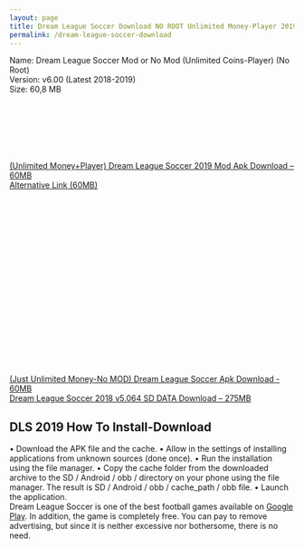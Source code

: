 ```yaml
---
layout: page
title: Dream League Soccer Download NO ROOT Unlimited Money-Player 2019
permalink: /dream-league-soccer-download
---
```


<script async src="//pagead2.googlesyndication.com/pagead/js/adsbygoogle.js"></script>
<!-- Esnek -->
<ins class="adsbygoogle"
     style="display:block"
     data-ad-client="ca-pub-7942429830883405"
     data-ad-slot="5130793994"
     data-ad-format="auto"></ins>
<script>
(adsbygoogle = window.adsbygoogle || []).push({});
</script>

Name: Dream League Soccer Mod or No Mod (Unlimited Coins-Player) (No Root)<br>
Version: v6.00 (Latest 2018-2019)<br>
Size: 60,8 MB<br>
<script async src="//pagead2.googlesyndication.com/pagead/js/adsbygoogle.js"></script>
<!-- esnekbaglanti -->
<ins class="adsbygoogle"
     style="display:block"
     data-ad-client="ca-pub-7942429830883405"
     data-ad-slot="6718384393"
     data-ad-format="link"
     data-full-width-responsive="true"></ins>
<script>
(adsbygoogle = window.adsbygoogle || []).push({});
</script>

<script async src="//pagead2.googlesyndication.com/pagead/js/adsbygoogle.js"></script>
<!-- Baglanti20090 -->
<ins class="adsbygoogle"
     style="display:inline-block;width:200px;height:90px"
     data-ad-client="ca-pub-7942429830883405"
     data-ad-slot="9116964791"></ins>
<script>
(adsbygoogle = window.adsbygoogle || []).push({});
</script>

<a rel="nofollow" href=" https://cloud.mail.ru/public/9wt4/XNHJUR4Bg" target="_blank">(Unlimited Money+Player) Dream League Soccer 2019 Mod Apk Download – 60MB</a><br>
<a rel="nofollow" href="https://drive.google.com/uc?id=1ECCBqiaJBUSfv7VddbmPpuiJEJE3-41A" target="_blank">Alternative Link (60MB)</a><br>
<script async src="//pagead2.googlesyndication.com/pagead/js/adsbygoogle.js"></script>
<!-- 336 -->
<ins class="adsbygoogle"
     style="display:inline-block;width:336px;height:280px"
     data-ad-client="ca-pub-7942429830883405"
     data-ad-slot="9585734309"></ins>
<script>
(adsbygoogle = window.adsbygoogle || []).push({});
</script>
<br>
<a rel="nofollow" href="https://cloud.mail.ru/public/7SVb/tVETrbLam" target="_blank">(Just Unlimited Money-No MOD) Dream League Soccer Apk Download - 60MB</a><br>
<a rel="nofollow" href="https://cloud.mail.ru/public/GiAz/RY9GYv6QB" target="_blank">Dream League Soccer 2018 v5.064 SD DATA Download – 275MB</a><br>

<h2>DLS 2019 How To Install-Download</h2>
•	Download the APK file and the cache.
•	Allow in the settings of installing applications from unknown sources (done once).
•	Run the installation using the file manager.
•	Copy the cache folder from the downloaded archive to the SD / Android / obb / directory on your phone using the file manager. The result is SD / Android / obb / cache_path / obb file.
•	Launch the application.
<script async src="//pagead2.googlesyndication.com/pagead/js/adsbygoogle.js"></script>
<!-- esnekbaglanti -->
<ins class="adsbygoogle"
     style="display:block"
     data-ad-client="ca-pub-7942429830883405"
     data-ad-slot="6718384393"
     data-ad-format="link"
     data-full-width-responsive="true"></ins>
<script>
(adsbygoogle = window.adsbygoogle || []).push({});
</script>
Dream League Soccer is one of the best football games available on <a href="https://play.google.com/store/apps/details?id=com.firsttouchgames.dls3&hl=tr" rel="nofollow">Google Play</a>. In addition, the game is completely free. You can pay to remove advertising, but since it is neither excessive nor bothersome, there is no need.

